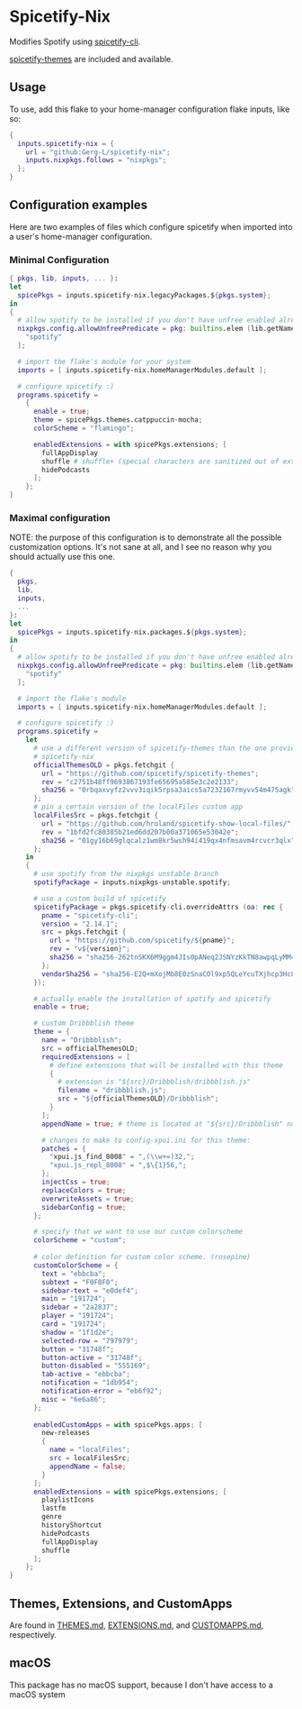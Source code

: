 # Spicetify-Nix

Modifies Spotify using [spicetify-cli](https://github.com/khanhas/spicetify-cli).

[spicetify-themes](https://github.com/morpheusthewhite/spicetify-themes) are
included and available.

## Usage

To use, add this flake to your home-manager configuration flake inputs, like so:

```nix
{
  inputs.spicetify-nix = {
    url = "github:Gerg-L/spicetify-nix";
    inputs.nixpkgs.follows = "nixpkgs";
  };
}

```

## Configuration examples

Here are two examples of files which configure spicetify when imported into a
user's home-manager configuration.

### Minimal Configuration

```nix
{ pkgs, lib, inputs, ... }:
let
  spicePkgs = inputs.spicetify-nix.legacyPackages.${pkgs.system};
in
{
  # allow spotify to be installed if you don't have unfree enabled already
  nixpkgs.config.allowUnfreePredicate = pkg: builtins.elem (lib.getName pkg) [
    "spotify"
  ];

  # import the flake's module for your system
  imports = [ inputs.spicetify-nix.homeManagerModules.default ];

  # configure spicetify :)
  programs.spicetify =
    {
      enable = true;
      theme = spicePkgs.themes.catppuccin-mocha;
      colorScheme = "flamingo";

      enabledExtensions = with spicePkgs.extensions; [
        fullAppDisplay
        shuffle # shuffle+ (special characters are sanitized out of ext names)
        hidePodcasts
      ];
    };
}
```

### Maximal configuration

NOTE: the purpose of this configuration is to demonstrate all the possible
customization options. It's not sane at all, and I see no reason why you
should actually use this one.

```nix
{
  pkgs,
  lib,
  inputs,
  ...
}:
let
  spicePkgs = inputs.spicetify-nix.packages.${pkgs.system};
in
{
  # allow spotify to be installed if you don't have unfree enabled already
  nixpkgs.config.allowUnfreePredicate = pkg: builtins.elem (lib.getName pkg) [
    "spotify"
  ];

  # import the flake's module
  imports = [ inputs.spicetify-nix.homeManagerModules.default ];

  # configure spicetify :)
  programs.spicetify =
    let
      # use a different version of spicetify-themes than the one provided by
      # spicetify-nix
      officialThemesOLD = pkgs.fetchgit {
        url = "https://github.com/spicetify/spicetify-themes";
        rev = "c2751b48ff9693867193fe65695a585e3c2e2133";
        sha256 = "0rbqaxvyfz2vvv3iqik5rpsa3aics5a7232167rmyvv54m475agk";
      };
      # pin a certain version of the localFiles custom app
      localFilesSrc = pkgs.fetchgit {
        url = "https://github.com/hroland/spicetify-show-local-files/";
        rev = "1bfd2fc80385b21ed6dd207b00a371065e53042e";
        sha256 = "01gy16b69glqcalz1wm8kr5wsh94i419qx4nfmsavm4rcvcr3qlx";
      };
    in
    {
      # use spotify from the nixpkgs unstable branch
      spotifyPackage = inputs.nixpkgs-unstable.spotify;

      # use a custom build of spicetify
      spicetifyPackage = pkgs.spicetify-cli.overrideAttrs (oa: rec {
        pname = "spicetify-cli";
        version = "2.14.1";
        src = pkgs.fetchgit {
          url = "https://github.com/spicetify/${pname}";
          rev = "v${version}";
          sha256 = "sha256-262tnSKX6M9ggm4JIs0pANeq2JSNYzKkTN8awpqLyMM=";
        };
        vendorSha256 = "sha256-E2Q+mXojMb8E0zSnaCOl9xp5QLeYcuTXjhcp3Hc8gH4=";
      });

      # actually enable the installation of spotify and spicetify
      enable = true;

      # custom Dribbblish theme
      theme = {
        name = "Dribbblish";
        src = officialThemesOLD;
        requiredExtensions = [
          # define extensions that will be installed with this theme
          {
            # extension is "${src}/Dribbblish/dribbblish.js"
            filename = "dribbblish.js";
            src = "${officialThemesOLD}/Dribbblish";
          }
        ];
        appendName = true; # theme is located at "${src}/Dribbblish" not just "${src}"

        # changes to make to config-xpui.ini for this theme:
        patches = {
          "xpui.js_find_8008" = ",(\\w+=)32,";
          "xpui.js_repl_8008" = ",$\{1}56,";
        };
        injectCss = true;
        replaceColors = true;
        overwriteAssets = true;
        sidebarConfig = true;
      };

      # specify that we want to use our custom colorscheme
      colorScheme = "custom";
      
      # color definition for custom color scheme. (rosepine)
      customColorScheme = {
        text = "ebbcba";
        subtext = "F0F0F0";
        sidebar-text = "e0def4";
        main = "191724";
        sidebar = "2a2837";
        player = "191724";
        card = "191724";
        shadow = "1f1d2e";
        selected-row = "797979";
        button = "31748f";
        button-active = "31748f";
        button-disabled = "555169";
        tab-active = "ebbcba";
        notification = "1db954";
        notification-error = "eb6f92";
        misc = "6e6a86";
      };
      
      enabledCustomApps = with spicePkgs.apps; [
        new-releases
        {
          name = "localFiles";
          src = localFilesSrc;
          appendName = false;
        }
      ];
      enabledExtensions = with spicePkgs.extensions; [
        playlistIcons
        lastfm
        genre
        historyShortcut
        hidePodcasts
        fullAppDisplay
        shuffle
      ];
    };
}
```

## Themes, Extensions, and CustomApps

Are found in [THEMES.md](./THEMES.md), [EXTENSIONS.md](./EXTENSIONS.md), and
[CUSTOMAPPS.md](./CUSTOMAPPS.md), respectively.

## macOS

This package has no macOS support, because I don't have access to a macOS system
